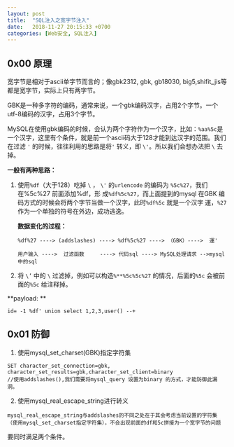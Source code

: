 ```yaml
---
layout: post
title:  "SQL注入之宽字节注入"
date:   2018-11-27 20:15:33 +0700
categories: [Web安全, SQL注入]
---
```


## 0x00 原理

宽字节是相对于ascii单字节而言的；像gbk2312, gbk, gb18030, big5,shifit_jis等都是宽字节，实际上只有两字节。

GBK是一种多字符的编码，通常来说，一个gbk编码汉字，占用2个字节。一个utf-8编码的汉字，占用3个字节。

MySQL在使用gbk编码的时候，会认为两个字符作为一个汉字，比如：`%aa%5c`是一个汉字，这里有个条件，就是前一个ascii码大于128才能到达汉字的范围。我们在过滤 `'` 的时候，往往利用的思路是将`'` 转义，即 `\'`。所以我们会想办法把 `\` 去掉。

**一般有两种思路：**

1. 使用`%df`（大于128）吃掉 `\` ， `\'` 的`urlencode` 的编码为 `%5c%27`，我们在%5c%27 前面添加%df，形
   成`%df%5c%27`，而上面提到的mysql 在GBK 编码方式的时候会将两个字节当做一个汉字，此时`%df%5c` 就是一个汉字 運，`%27` 作为一个单独的符号在外边，成功逃逸。

   **数据变化的过程：**

   ```
   %df%27 ----> (addslashes) ----> %df%5c%27 ----> （GBK）---->  運'
   
   用户输入 ---->  过滤函数     ----> 代码sql ----> MySQL处理请求 -->mysql中的sql 
   ```

2. 将 `\’`  中的 `\` 过滤掉，例如可以构造`%**%5c%5c%27` 的情况，后面的`%5c` 会被前面的`%5c`
   给注释掉。

**payload: **

```
id= -1 %df' union select 1,2,3,user() --+
```

## 0x01 防御

1. 使用mysql_set_charset(GBK)指定字符集

```
SET character_set_connection=gbk, character_set_results=gbk,character_set_client=binary
//使用addslashes(),我们需要将mysql_query 设置为binary 的方式，才能防御此漏洞。
```

2. 使用mysql_real_escape_string进行转义

```
mysql_real_escape_string与addslashes的不同之处在于其会考虑当前设置的字符集（使用mysql_set_charset指定字符集），不会出现前面的df和5c拼接为一个宽字节的问题
```

要同时满足两个条件。